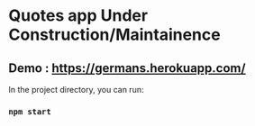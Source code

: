 # Quotes app Under Construction/Maintainence

## Demo : https://germans.herokuapp.com/

In the project directory, you can run:

### `npm start`
